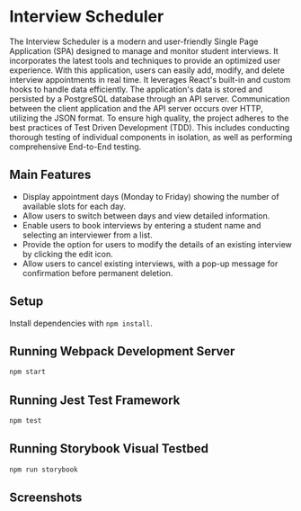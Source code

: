 # Interview Scheduler

The Interview Scheduler is a modern and user-friendly Single Page Application (SPA) designed to manage and monitor student interviews. It incorporates the latest tools and techniques to provide an optimized user experience. With this application, users can easily add, modify, and delete interview appointments in real time. It leverages React's built-in and custom hooks to handle data efficiently. The application's data is stored and persisted by a PostgreSQL database through an API server. Communication between the client application and the API server occurs over HTTP, utilizing the JSON format. To ensure high quality, the project adheres to the best practices of Test Driven Development (TDD). This includes conducting thorough testing of individual components in isolation, as well as performing comprehensive End-to-End testing.

## Main Features

* Display appointment days (Monday to Friday) showing the number of available slots for each day.
* Allow users to switch between days and view detailed information.
* Enable users to book interviews by entering a student name and selecting an interviewer from a list.
* Provide the option for users to modify the details of an existing interview by clicking the edit icon.
* Allow users to cancel existing interviews, with a pop-up message for confirmation before permanent deletion.

## Setup

Install dependencies with `npm install`.

## Running Webpack Development Server

```sh
npm start
```

## Running Jest Test Framework

```sh
npm test
```

## Running Storybook Visual Testbed

```sh
npm run storybook
```

## Screenshots
